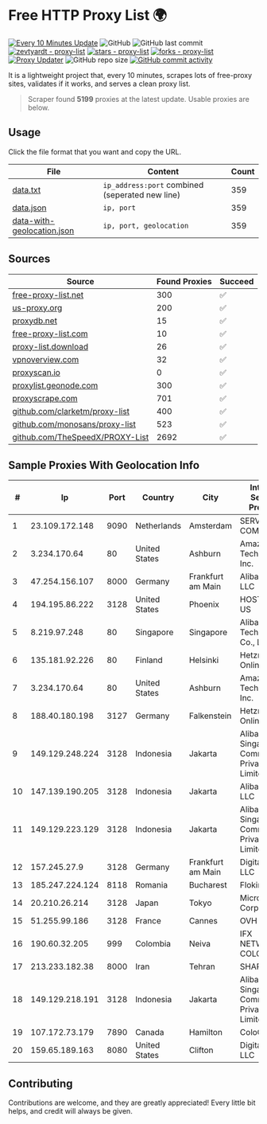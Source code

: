 
# Free HTTP Proxy List 🌍

[![Every 10 Minutes Update](https://github.com/mertguvencli/http-proxy-list/actions/workflows/main.yml/badge.svg?branch=main)](https://github.com/mertguvencli/http-proxy-list/actions/workflows/main.yml)
![GitHub](https://img.shields.io/github/license/mertguvencli/http-proxy-list)
![GitHub last commit](https://img.shields.io/github/last-commit/mertguvencli/http-proxy-list)
[![zevtyardt - proxy-list](https://img.shields.io/static/v1?label=zevtyardt&message=proxy-list&color=blue&logo=github)](https://github.com/zevtyardt/proxy-list "Go to GitHub repo")
[![stars - proxy-list](https://img.shields.io/github/stars/zevtyardt/proxy-list?style=social)](https://github.com/zevtyardt/proxy-list)
[![forks - proxy-list](https://img.shields.io/github/forks/zevtyardt/proxy-list?style=social)](https://github.com/zevtyardt/proxy-list)
[![Proxy Updater](https://github.com/zevtyardt/proxy-list/workflows/Proxy%20Updater/badge.svg)](https://github.com/zevtyardt/proxy-list/actions?query=workflow:"Proxy+Updater")
![GitHub repo size](https://img.shields.io/github/repo-size/zevtyardt/proxy-list)
[![GitHub commit activity](https://img.shields.io/github/commit-activity/m/zevtyardt/proxy-list?logo=commits)](https://github.com/zevtyardt/proxy-list/commits/main)

It is a lightweight project that, every 10 minutes, scrapes lots of free-proxy sites, validates if it works, and serves a clean proxy list.

> Scraper found **5199** proxies at the latest update. Usable proxies are below.

## Usage

Click the file format that you want and copy the URL.

|File|Content|Count|
|----|-------|-----|
|[data.txt](https://raw.githubusercontent.com/mertguvencli/http-proxy-list/main/proxy-list/data.txt)|`ip_address:port` combined (seperated new line)|359|
|[data.json](https://raw.githubusercontent.com/mertguvencli/http-proxy-list/main/proxy-list/data.json)|`ip, port`|359|
|[data-with-geolocation.json](https://raw.githubusercontent.com/mertguvencli/http-proxy-list/main/proxy-list/data-with-geolocation.json)|`ip, port, geolocation`|359|

## Sources

|Source|Found Proxies|Succeed|
|------|-------------|-------|
|[free-proxy-list.net](https://free-proxy-list.net)|300|✅|
|[us-proxy.org](https://www.us-proxy.org)|200|✅|
|[proxydb.net](http://proxydb.net)|15|✅|
|[free-proxy-list.com](https://free-proxy-list.com/?page=&port=&type%5B%5D=http&type%5B%5D=https&up_time=0&search=Search)|10|✅|
|[proxy-list.download](https://www.proxy-list.download/HTTP)|26|✅|
|[vpnoverview.com](https://vpnoverview.com/privacy/anonymous-browsing/free-proxy-servers)|32|✅|
|[proxyscan.io](https://www.proxyscan.io)|0|✅|
|[proxylist.geonode.com](https://proxylist.geonode.com/api/proxy-list?limit=300&page=1&sort_by=lastChecked&sort_type=desc&protocols=http,https)|300|✅|
|[proxyscrape.com](https://api.proxyscrape.com/v2/?request=displayproxies&protocol=http&timeout=10000&country=all&ssl=all&anonymity=all)|701|✅|
|[github.com/clarketm/proxy-list](https://raw.githubusercontent.com/clarketm/proxy-list/master/proxy-list-raw.txt)|400|✅|
|[github.com/monosans/proxy-list](https://raw.githubusercontent.com/monosans/proxy-list/main/proxies/http.txt)|523|✅|
|[github.com/TheSpeedX/PROXY-List](https://raw.githubusercontent.com/TheSpeedX/PROXY-List/master/http.txt)|2692|✅|


## Sample Proxies With Geolocation Info

|#|Ip|Port|Country|City|Internet Service Provider|
|-|--|----|-------|----|-------------------------|
|1|23.109.172.148|9090|Netherlands|Amsterdam|SERVERS-COM|
|2|3.234.170.64|80|United States|Ashburn|Amazon Technologies Inc.|
|3|47.254.156.107|8000|Germany|Frankfurt am Main|Alibaba.com LLC|
|4|194.195.86.222|3128|United States|Phoenix|HOSTINGER US|
|5|8.219.97.248|80|Singapore|Singapore|Alibaba (US) Technology Co., Ltd.|
|6|135.181.92.226|80|Finland|Helsinki|Hetzner Online GmbH|
|7|3.234.170.64|80|United States|Ashburn|Amazon Technologies Inc.|
|8|188.40.180.198|3127|Germany|Falkenstein|Hetzner Online GmbH|
|9|149.129.248.224|3128|Indonesia|Jakarta|Alibaba.com Singapore E-Commerce Private Limited|
|10|147.139.190.205|3128|Indonesia|Jakarta|Alibaba.com LLC|
|11|149.129.223.129|3128|Indonesia|Jakarta|Alibaba.com Singapore E-Commerce Private Limited|
|12|157.245.27.9|3128|Germany|Frankfurt am Main|DigitalOcean, LLC|
|13|185.247.224.124|8118|Romania|Bucharest|Flokinet Ltd|
|14|20.210.26.214|3128|Japan|Tokyo|Microsoft Corporation|
|15|51.255.99.186|3128|France|Cannes|OVH SAS|
|16|190.60.32.205|999|Colombia|Neiva|IFX NETWORKS COLOMBIA|
|17|213.233.182.38|8000|Iran|Tehran|SHARIF-EDU|
|18|149.129.218.191|3128|Indonesia|Jakarta|Alibaba.com Singapore E-Commerce Private Limited|
|19|107.172.73.179|7890|Canada|Hamilton|ColoCrossing|
|20|159.65.189.163|8080|United States|Clifton|DigitalOcean, LLC|



## Contributing

Contributions are welcome, and they are greatly appreciated! Every
little bit helps, and credit will always be given.

